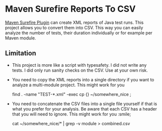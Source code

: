 # Maven Surefire Reports To CSV

[Maven Surefire Plugin](https://maven.apache.org/surefire/maven-surefire-plugin/)
can create XML reports of Java test runs. This project allows you to convert
them into CSV. This way you can easily analyze the number of tests, their
duration individually or for example per Maven module.

## Limitation

* This project is more like a script with typesafety. I did not write any
  tests. I did only run sanity checks on the CSV. Use at your own risk.
* You need to copy the XML reports into a single directory if you want to
  analyze a multi-module project. This might work for you

    find . -name "TEST-*.xml" -exec cp {} ~/somewhere_nice \;

* You need to concatenate the CSV files into a single file yourself if that is
  what you prefer for your analysis. Be aware that each CSV has a header that
  you will need to ignore. This might work for you :smile;

    cat ~/somewhere_nice/* | grep -v module > combined.csv
